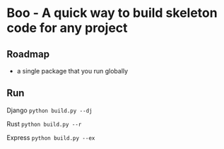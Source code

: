# Boo - A quick way to build skeleton code for any project


## Roadmap 

- a single package that you run globally 


## Run

Django
```python build.py --dj```

Rust
```python build.py --r```

Express
```python build.py --ex```
